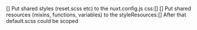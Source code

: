 [] Put shared styles (reset.scss etc) to the nuxt.config.js css:[]
[] Put shared resources (mixins, functions, variables) to the styleResources:[]
After that default.scss could be scoped

 

